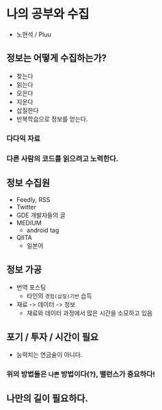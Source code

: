 # 나의 공부와 수집
- 노현석 / Pluu

## 정보는 어떻게 수집하는가?
- 찾는다
- 읽는다
- 모은다
- 지운다
- 삽질한다
- 반복학습으로 정보를 얻는다.

### 다다익 자료

### 다른 사람의 코드를 읽으려고 노력한다.

## 정보 수집원
- Feedly, RSS
- Twitter
- GDE 개발자들의 글
- MEDIUM
  - android tag
- QIITA
  - 일본어

## 정보 가공
- 번역 포스팅
  - 타인의 `경험(삽질)기반` 습득
- 재료 -> 데이터 -> 정보
  - 재료와 데이터 과정에서 많은 시간을 소모하고 있음

## 포기 / 투자 / 시간이 필요
- 능력치는 연금술이 아니다.

### 위의 방법들은 `나쁜` 방법이다(?), 밸런스가 중요하다!

## 나만의 길이 필요하다.
